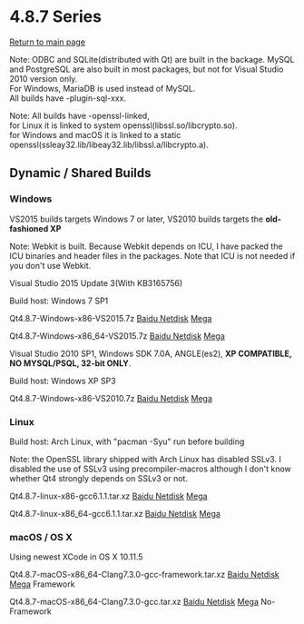 # 4.8.7 Series

[Return to main page](index.md)

Note: ODBC and SQLite(distributed with Qt) are built in the backage. MySQL and PostgreSQL are also built in most packages, but not for Visual Studio 2010 version only.  
For Windows, MariaDB is used instead of MySQL.   
All builds have -plugin-sql-xxx.   

Note: All builds have -openssl-linked,  
for Linux it is linked to system openssl(libssl.so/libcrypto.so).   
for Windows and macOS it is linked to a static openssl(ssleay32.lib/libeay32.lib/libssl.a/libcrypto.a).   

## Dynamic / Shared Builds

### Windows

VS2015 builds targets Windows 7 or later, VS2010 builds targets the __old-fashioned XP__

Note: Webkit is built. Because Webkit depends on ICU, I have packed the ICU binaries and header files in the packages. Note that ICU is not needed if you don't use Webkit.

Visual Studio 2015 Update 3(With KB3165756)

Build host: Windows 7 SP1

Qt4.8.7-Windows-x86-VS2015.7z [Baidu Netdisk](http://pan.baidu.com/s/1hsHJUnE) [Mega](https://mega.nz/#!FFhQ1RqC!E3Jx7cywjJ2vPpZmETcLMBIQLV2OSooBeAv-GFBJSgY)

Qt4.8.7-Windows-x86_64-VS2015.7z [Baidu Netdisk](http://pan.baidu.com/s/1o8gtUGy) [Mega](https://mega.nz/#!4VIAjJIa!sMUpy6a72NwtRRcmVd8FhnJY3kzCdQkWDi_80YibFjw)

Visual Studio 2010 SP1, Windows SDK 7.0A, ANGLE(es2), __XP COMPATIBLE, NO MYSQL/PSQL, 32-bit ONLY__.

Build host: Windows XP SP3

Qt4.8.7-Windows-x86-VS2010.7z [Baidu Netdisk](http://pan.baidu.com/s/1pKZ6tkf) [Mega](https://mega.nz/#!xYRyHBAJ!RtTnn19Jh0NjNUde_EFwZr64SIB83IZy0DO-VQWG51M)

### Linux

Build host: Arch Linux, with "pacman -Syu" run before building

Note: the OpenSSL library shipped with Arch Linux has disabled SSLv3. I disabled the use of SSLv3 using precompiler-macros although I don't know whether Qt4 strongly depends on SSLv3 or not.

Qt4.8.7-linux-x86-gcc6.1.1.tar.xz [Baidu Netdisk](http://pan.baidu.com/s/1kVpT73T) [Mega](https://mega.nz/#!pU5WBC6B!wjMJ-oMGl9AqhTzRekOW_CQzB5GOmGQuUHsA4CkWMQI)

Qt4.8.7-linux-x86_64-gcc6.1.1.tar.xz [Baidu Netdisk](http://pan.baidu.com/s/1kUDtSfd) [Mega](https://mega.nz/#!VExXSbaR!sxbwg638Lal1aAImYHqI4nZSM0rfikhOBF6cfWiBljM)

### macOS / OS X

Using newest XCode in OS X 10.11.5

Qt4.8.7-macOS-x86_64-Clang7.3.0-gcc-framework.tar.xz [Baidu Netdisk](http://pan.baidu.com/s/1eROZxZk) [Mega](https://mega.nz/#!MJIRWIiL!ZkOOAfZn4NqzAJBEVDdqO_HEv_Pte-vS4funKNgifGc)  Framework

Qt4.8.7-macOS-x86_64-Clang7.3.0-gcc.tar.xz [Baidu Netdisk](http://pan.baidu.com/s/1miaYxzM) [Mega](https://mega.nz/#!9BYwGZiS!Cz4CCMs358-xFHViqWRC6rKvJqC54XE9OUJ6OblkoQ0)  No-Framework

